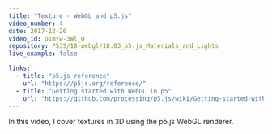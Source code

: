 ```yaml
---
title: "Texture - WebGL and p5.js"
video_number: 4
date: 2017-12-26
video_id: O1mYw-3Wl_Q
repository: P5JS/18-webgl/18.03_p5.js_Materials_and_Lights
live_example: false

links:
  - title: "p5.js reference"
    url: "https://p5js.org/reference/"
  - title: "Getting started with WebGL in p5"
    url: "https://github.com/processing/p5.js/wiki/Getting-started-with-WebGL-in-p5"
---
```

In this video, I cover textures in 3D using the p5.js WebGL renderer.

